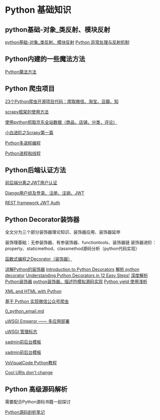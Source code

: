 # Python 基础知识

## python基础-对象_类反射、模块反射

[python基础-对象_类反射、模块反射](python基础-对象_类反射、模块反射)
[Python 异常处理与反射机制](https://www.mkdirs.com/2019/02/01/Python/Python-%E5%BC%82%E5%B8%B8%E5%A4%84%E7%90%86%E4%B8%8E%E5%8F%8D%E5%B0%84%E6%9C%BA%E5%88%B6-9/)
## Python内建的一些魔法方法

[Python魔法方法](https://pyzh.readthedocs.io/en/latest/python-magic-methods-guide.html#id21)

## Python 爬虫项目

[23个Python爬虫开源项目代码：爬取微信、淘宝、豆瓣、知](https://ask.julyedu.com/article/323)

[scrapy框架的使用方法](https://blog.csdn.net/guifei010/article/details/79415531)

[使用python抓取京东全站数据（商品，店铺，分类，评论）](https://blog.csdn.net/Kandy_Ye/article/details/70183110)

[小白进阶之Scrapy第一篇](https://cuiqingcai.com/3472.html)

[Python多进程编程](https://www.cnblogs.com/kaituorensheng/p/4445418.html)

[Python进程和线程](https://www.cnblogs.com/microfan/p/5294250.html)

## Python后端认证方法

[前后端分离之JWT用户认证](https://www.jianshu.com/p/180a870a308a)

[Django用户组及登录、注册、注销、JWT](https://www.jianshu.com/p/17d4c2182ef7)

[REST framework JWT Auth](http://getblimp.github.io/django-rest-framework-jwt/#usage)

## Python Decorator装饰器

全文分为三个部分装饰器理论知识、装饰器应用、装饰器延申

装饰理基础：无参装饰器、有参装饰器、functiontools、装饰器链
装饰器进阶：property、staticmethod、classmethod源码分析（python代码实现）

[函数式编程之Decorator（装饰器）](https://www.cnblogs.com/mrbug/p/8326179.html)

[详解Python的装饰器](https://www.cnblogs.com/cicaday/p/python-decorator.html)
[Introduction to Python Decorators](https://www.artima.com/weblogs/viewpost.jsp?thread=240808)
[解析 python decorator](https://cizixs.com/2014/12/21/python-decorator/)
[Understanding Python Decorators in 12 Easy Steps!](http://simeonfranklin.com/blog/2012/jul/1/python-decorators-in-12-steps/)
[深度解析Python装饰器](https://zhuanlan.zhihu.com/p/53837833)
[python装饰器、描述符模拟源码实现](https://segmentfault.com/a/1190000013425128)
[Python yield 使用浅析](https://www.ibm.com/developerworks/cn/opensource/os-cn-python-yield/)

[XML and HTML with Python](https://lxml.de/index.html)

[基于 Python 实现微信公众号爬虫](https://juejin.im/book/5a157c155188254a701eb3c1)

[0_python_email.md](https://gist.github.com/nickoala/569a9d191d088d82a5ef5c03c0690a02)

[uWSGI Emperor —— 多应用部署](https://uwsgi-docs-zh.readthedocs.io/zh_CN/latest/Emperor.html)

[uWSGI 管理标志](https://uwsgi-docs-zh.readthedocs.io/zh_CN/latest/ManagementFlag.html)

[xadmin前后台模板](http://x.xuebingsi.com/)

[xadmin前后台模板](https://xadmin.readthedocs.io/en/docs-chinese/)

[VsVisualCode Python教程](https://code.visualstudio.com/docs/python/python-tutorial)

[Cool URIs don't change](https://www.w3.org/Provider/Style/URI)

## Python 高级源码解析

需要配合Python源码书籍一起探讨

[Python源码剖析笔记](https://www.kancloud.cn/shusheng/python_source/140787)
